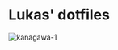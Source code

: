 # Lukas' dotfiles
![kanagawa-1](https://github.com/bloznelis/dotfiles/assets/33397865/efcb59f7-6c7b-40ba-926c-4f4139df1c29)
